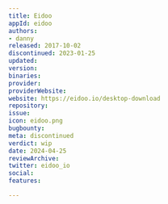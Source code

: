 ```yaml
---
title: Eidoo
appId: eidoo
authors:
- danny
released: 2017-10-02
discontinued: 2023-01-25
updated: 
version: 
binaries: 
provider: 
providerWebsite: 
website: https://eidoo.io/desktop-download
repository: 
issue: 
icon: eidoo.png
bugbounty: 
meta: discontinued
verdict: wip
date: 2024-04-25
reviewArchive: 
twitter: eidoo_io
social: 
features: 

---
```


